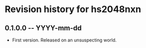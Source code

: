 # Revision history for hs2048nxn

## 0.1.0.0 -- YYYY-mm-dd

* First version. Released on an unsuspecting world.
